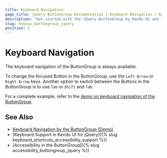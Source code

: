 ```yaml
---
title: Keyboard Navigation
page_title: jQuery ButtonGroup Documentation | Keyboard Navigation | Kendo UI
description: "Get started with the jQuery ButtonGroup by Kendo UI and learn about the accessibility support it provides through its keyboard navigation functionality."
slug: keynav_buttongroup_jquery
position: 2
---
```


# Keyboard Navigation

The keyboard navigation of the ButtonGroup is always available.

To change the focused Button in the ButtonGroup, use the `Left Arrow` or `Right Arrow` keys. Another option to switch between the Buttons in the ButtonGroup is to use `Tab` or `Shift` and `Tab`.

For a complete example, refer to the [demo on keyboard navigation of the ButtonGroup](https://demos.telerik.com/kendo-ui/buttongroup/keyboard-navigation).

## See Also

* [Keyboard Navigation by the ButtonGroup (Demo)](https://demos.telerik.com/kendo-ui/buttongroup/keyboard-navigation)
* [Keyboard Support in Kendo UI for jQuery]({% slug keyboard_shortcuts_accessibility_support %})
* [Accessibility in the ButtonGroup]({% slug accessibility_buttongroup_jquery %})
